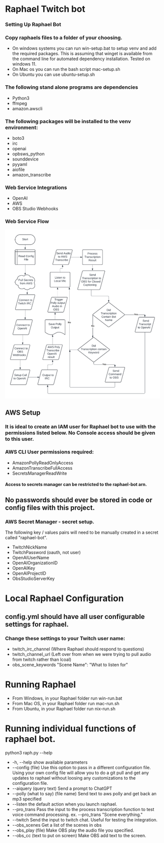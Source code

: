  # Raphael Twitch bot

### Setting Up Raphael Bot
### Copy raphaels files to a folder of your choosing.
- On windows systems you can run win-setup.bat to setup venv and add the required packages. This is assuming that winget is available from the command line for automated dependency installation. Tested on windows 11.
- On Mac os you can run the bash script mac-setup.sh
- On Ubuntu you can use ubuntu-setup.sh
### The following stand alone programs are dependencies
- Python3
- ffmpeg
- amazon.awscli
### The following packages will be installed to the venv environment:
- boto3
- irc
- openai
- opbsws_python
- sounddevice
- pyyaml
- aiofile
- amazon_transcribe


### Web Service Integrations
- OpenAI
- AWS
- OBS Studio Webhooks

### Web Service Flow
![flow chart of 3rd party web service calls](Raphael_Infra-Flow.png)

## AWS Setup
### It is ideal to create an IAM user for Raphael bot to use with the permissions listed below. No Console access should be given to this user.
### AWS CLI User permissions required:
- AmazonPollyReadOnlyAccess
- AmazonTranscribeFullAccess
- SecretsManagerReadWrite
#### Access to secrets manager can be restricted to the raphael-bot arn.

## No passwords should ever be stored in code or config files with this project.
### AWS Secret Manager - secret setup.
The following key / values pairs will need to be manually created in a secret called "raphael-bot".
- TwitchNickName
- TwitchPassword (oauth, not user)
- OpenAIUserName
- OpenAIOrganizationID
- OpenAIKey
- OpenAIProjectID
- ObsStudioServerKey

# Local Raphael Configuration
## config.yml should have all user configurable settings for raphael.

### Change these settings to your Twitch user name:
- twitch_irc_channel (Where Raphael should respond to questions)
- twitch_channel_url (Left over from when we were trying to pull audio from twitch rather than lcoal)
- obs_scene_keywords "Scene Name": "What to listen for"

# Running Raphael
- From Windows, in your Raphael folder run win-run.bat
- From Mac OS, in your Raphael folder run mac-run.sh
- From Ubuntu, in your Raphael folder run nix-run.sh

# Running individual functions of raphael bot.
python3 raph.py --help
- -h, --help show available parameters
- --config (file)  Use this option to pass in a different configuration file. Using your own config file will allow you to do a git pull and get any updates to raphael without loosing any customizations to the configuration file.
- --aiquery (query text) Send a prompt to ChatGPT
- --polly (what to say) (file name)  Send text to aws polly and get back an mp3 specified
- --listen the default action when you launch raphael.
- --pro_trans Pass the input to the process transcription function to test voice command processing. ex. --pro_trans "Scene everything."
- --twitch Send the input to twitch chat. Useful for testing the integration.
- --obs_scenes Get a list of the scenes in obs
- --obs_play (file) Make OBS play the audio file you specified.
- --obs_cc (text to put on screen) Make OBS add text to the screen.

